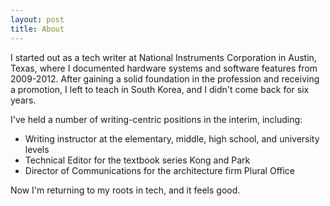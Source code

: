 ```yaml
---
layout: post
title: About
---
```


I started out as a tech writer at National Instruments Corporation in Austin, Texas, where I documented hardware systems and software features from 2009-2012. After gaining a solid foundation in the profession and receiving a promotion, I left to teach in South Korea, and I didn't come back for six years.

I've held a number of writing-centric positions in the interim, including:

- Writing instructor at the elementary, middle, high school, and university levels
- Technical Editor for the textbook series Kong and Park
- Director of Communications for the architecture firm Plural Office

Now I'm returning to my roots in tech, and it feels good.